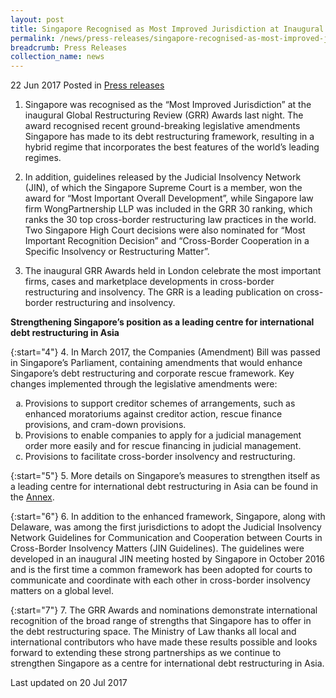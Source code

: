 ```yaml
---
layout: post
title: Singapore Recognised as Most Improved Jurisdiction at Inaugural Global Restructuring Review Awards
permalink: /news/press-releases/singapore-recognised-as-most-improved-jurisdiction-at-inaugural-
breadcrumb: Press Releases
collection_name: news
---
```


22 Jun 2017 Posted in [Press releases](/news/press-releases)


1. Singapore was recognised as the “Most Improved Jurisdiction” at the inaugural Global Restructuring Review (GRR) Awards last night. The award recognised recent ground-breaking legislative amendments Singapore has made to its debt restructuring framework, resulting in a hybrid regime that incorporates the best features of the world’s leading regimes.

 

2. In addition, guidelines released by the Judicial Insolvency Network (JIN), of which the Singapore Supreme Court is a member, won the award for “Most Important Overall Development”, while Singapore law firm WongPartnership LLP was included in the GRR 30 ranking, which ranks the 30 top cross-border restructuring law practices in the world. Two Singapore High Court decisions were also nominated for “Most Important Recognition Decision” and “Cross-Border Cooperation in a Specific Insolvency or Restructuring Matter”.

 

3. The inaugural GRR Awards held in London celebrate the most important firms, cases and marketplace developments in cross-border restructuring and insolvency. The GRR is a leading publication on cross-border restructuring and insolvency.

 

**Strengthening Singapore’s position as a leading centre for international debt restructuring in Asia**

 
{:start="4"}
4. In March 2017, the Companies (Amendment) Bill was passed in Singapore’s Parliament, containing amendments that would enhance Singapore’s debt restructuring and corporate rescue framework. Key changes implemented through the legislative amendments were:

<ol style="list-style-type: lower-alpha;"> 

<li>Provisions to support creditor schemes of arrangements, such as enhanced moratoriums against creditor action, rescue finance provisions, and cram-down provisions.</li>

 

<li>Provisions to enable companies to apply for a judicial management order more easily and for rescue financing in judicial management.</li>

 

<li>Provisions to facilitate cross-border insolvency and restructuring.</li>
</ol>
 
{:start="5"}
5. More details on Singapore’s measures to strengthen itself as a leading centre for international debt restructuring in Asia can be found in the [Annex](/news/legal-industry-newsletters/note-by-senior-minister-of-state-for-law-and-finance--indranee-r5).

 
{:start="6"}
6. In addition to the enhanced framework, Singapore, along with Delaware, was among the first jurisdictions to adopt the Judicial Insolvency Network Guidelines for Communication and Cooperation between Courts in Cross-Border Insolvency Matters (JIN Guidelines). The guidelines were developed in an inaugural JIN meeting hosted by Singapore in October 2016 and is the first time a common framework has been adopted for courts to communicate and coordinate with each other in cross-border insolvency matters on a global level.

 
{:start="7"}
7. The GRR Awards and nominations demonstrate international recognition of the broad range of strengths that Singapore has to offer in the debt restructuring space. The Ministry of Law thanks all local and international contributors who have made these results possible and looks forward to extending these strong partnerships as we continue to strengthen Singapore as a centre for international debt restructuring in Asia.


<p class="right-side-updated">Last updated on 20 Jul 2017
</p>
